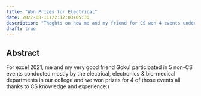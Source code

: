 ```yaml
---
title: "Won Prizes for Electrical"
date: 2022-08-11T22:12:03+05:30
description: "Thoghts on how me and my friend for CS won 4 events under non-CS category all thanks to well.. CS :). Also about why you should participate in events out of your domain sometimes atleast"
draft: true
---
```


## Abstract

For excel 2021, me and my very good friend Gokul participated in 5 non-CS events conducted mostly by the electrical, electronics & bio-medical departments in our college and we won prizes for 4 of those events all thanks to CS knowledge and experience:)
